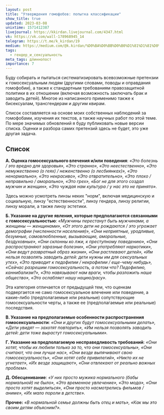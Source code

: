 ```yaml
---
layout: post
title: "Утверждения гомофобов: попытка классификации"
show_title: true
updated: 2023-03-08
unixtime: 1571412387
livejournal: https://kkirdan.livejournal.com/4347.html
vk: https://vk.com/wall-178968945_14
telegram: https://t.me/k_kirdan/19
medium: https://medium.com/@k.kirdan/%D0%BA%D0%BB%D0%B0%D1%81%D1%81%D0%B8%D1%84%D0%B8%D0%BA%D0%B0%D1%86%D0%B8%D1%8F-%D0%B3%D0%BE%D0%BC%D0%BE%D1%84%D0%BE%D0%B1%D0%BD%D1%8B%D1%85-%D0%B8%D0%B4%D0%B5%D0%B9-6c0eecf96d4d
tags:
  - гендер_и_сексуальность
meta_tags: длиннопост
importance: 7
---
```

Буду собирать и пытаться систематизировать всевозможные претензии к гомосексуальным людям (другими словами, поводы и оправдания гомофобии), а также к стандартным требованиям правозащитной политики в их отношении (включая возможность заключать брак и заводить детей). Многое из написанного применимо также к бисексуалам, трансгендерам и другим квирам.

Список составляется на основе моих собственных наблюдений за гомофобами, изучения их текстов, а также научных работ по этой теме. По мере значимых обновлений я буду публиковать новые версии списка. Оценки и разбора самих претензий здесь не будет, это уже другая задача.

## Список

**А. Оценка гомосексуального влечения и/или поведения**: _«Это болезнь / это вредно для здоровья», «Это странно», «Это неестественно», «Это немужественно (о геях) / неженственно (о лесбиянках)», «Это ненормально», «Это некрасиво», «Это отвратительно», «Это плохо / неправильно / аморально», «Это грех», «Бог не для этого создал мужчин и женщин», «Это чуждая нам культура / у нас это не принято»._

Здесь можно усмотреть линзы неких "норм", включая медицинскую и социальную, линзу "естественности", линзу гендера, линзу религии, линзу морали, а также линзу эстетики.

**Б. Указание на другие явления, которые предполагаются связанными с гомосексуальностью**: _«Мужчины перестанут быть мужчинами, а женщины — женщинами», «От этого дети не рождаются / это угрожает демографии (численности населения)», «Они неприятные, уродливые, безумные, самовлюбленные, вызывающие, аморальные, бездуховные», «Они склонны ко лжи, к преступному поведению», «Они распространяют заразные болезни», «Они употребляют наркотики», «Они ведут развратный образ жизни», «Они растлевают детей», «Им нельзя позволять заводить детей: дети нужны им для сексуальных утех», «Это приводит к педофилии / некрофилии / еще-чему нибудь», «Сейчас разрешим гомосексуальность, а потом что? Педофилию, каннибализм?», «Это навязывают нам враги, чтобы разложить наше общество», «Это ослабляет нашу нацию/расу»._

Эта категория отличается от предыдущей тем, что оценкам подвергается не само гомосексуальное влечение или поведение, а какие-либо (предполагаемые или реальные) сопутствующие гомосексуальности черты, а также ее (предполагаемые или реальные) последствия.

**В. Указание на предполагаемые особенности распространения гомосексуальности**: _«Они и других будут гомосексуальными делать», «Дети увидят — захотят повторить», «Им нельзя позволять заводить детей: дети тоже вырастут гомосексуальными»._

**Г. Указание на предполагаемую несправедливость требований**: _«Они хотят, чтобы их любили только за то, что они гомосексуальны», «Они считают, что они лучше нас», «Они везде выпячивают свою гомосексуальность», «Они хотят себе привилегий», «Никто их не угнетает», «Их везде защищают», «Они отвлекают от реально важных проблем»._

**Д. Обесценивание**: _«У них просто мужика нормального (бабы нормальной) не было», «Это временное увлечение», «Это мода», «Они просто хотят выделиться», «Они просто насмотрелись фильмов / аниме», «Их мало пороли в детстве»._

**Прочее:** _«В нормальной семье должны быть отец и мать», «Как мы это своим детям объясним?»._
